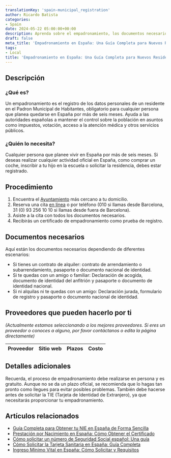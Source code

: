 ```yaml
---
translationKey: 'spain-municipal_registration'
author: Ricardo Batista
categories:
- Spain
date: 2024-05-22 05:00:00+00:00
description: Aprenda sobre el empadronamiento, los documentos necesarios y el procedimiento paso a paso para registrarse en España si planea quedarse por más de seis meses.
draft: false
meta_title: 'Empadronamiento en España: Una Guía Completa para Nuevos Residentes'
tags:
- Local
title: 'Empadronamiento en España: Una Guía Completa para Nuevos Residentes'
---
```


## Descripción

### ¿Qué es?

Un empadronamiento es el registro de los datos personales de un residente en el Padron Municipal de Habitantes, obligatorio para cualquier persona que planea quedarse en España por más de seis meses. Ayuda a las autoridades españolas a mantener el control sobre la población en asuntos como impuestos, votación, acceso a la atención médica y otros servicios públicos.

### ¿Quién lo necesita?

Cualquier persona que planee vivir en España por más de seis meses. Si deseas realizar cualquier actividad oficial en España, como comprar un coche, inscribir a tu hijo en la escuela o solicitar la residencia, debes estar registrado.

## Procedimiento

1. Encuentra el [Ayuntamiento](https://www.barcelona.cat/ca) más cercano a tu domicilio.
2. Reserva una cita [en línea](https://w30.bcn.cat/APPS/portaltramits/portal/channel/default.html?&stpid=19950010351&style=ciudadano&language=es&auditoria=F) o por teléfono (010 si llamas desde Barcelona, 31 (0) 93 256 10 10 si llamas desde fuera de Barcelona).
3. Asiste a la cita con todos los documentos necesarios.
4. Recibirás un certificado de empadronamiento como prueba de registro.

## Documentos necesarios

Aquí están los documentos necesarios dependiendo de diferentes escenarios:

- Si tienes un contrato de alquiler: contrato de arrendamiento o subarrendamiento, pasaporte o documento nacional de identidad.
- Si te quedas con un amigo o familiar: Declaración de acogida, documento de identidad del anfitrión y pasaporte o documento de identidad nacional.
- Si ni alquilas ni te quedas con un amigo: Declaración jurada, formulario de registro y pasaporte o documento nacional de identidad.

## Proveedores que pueden hacerlo por ti

_(Actualmente estamos seleccionando a los mejores proveedores. Si eres un proveedor o conoces a alguno, por favor contáctanos o edita la página directamente)_

| Proveedor        |     Sitio web     |     Plazos    |       Costo      |
| :-------------: | :-------------: |  :-------------: | :-------------: |

## Detalles adicionales

Recuerda, el proceso de empadronamiento debe realizarse en persona y es gratuito. Aunque no se da un plazo oficial, se recomienda que lo hagas tan pronto como llegues para evitar posibles problemas. También debe hacerse antes de solicitar la TIE (Tarjeta de Identidad de Extranjero), ya que necesitarás proporcionar tu empadronamiento.
## Artículos relacionados


- [Guía Completa para Obtener tu NIE en España de Forma Sencilla](https://tramitit.com/es/guides/spain/nie_aplicación/)
- [Prestación por Nacimiento en España: Cómo Obtener el Certificado](https://tramitit.com/es/guides/spain/prestacion_por_nacimiento/)
- [Cómo solicitar un número de Seguridad Social español: Una guía](https://tramitit.com/es/guides/spain/numero_seguridad_social/)
- [Cómo Solicitar la Tarjeta Sanitaria en España: Guía Completa](https://tramitit.com/es/guides/spain/solicitud_de_la_tarjeta_sanitaria/)
- [Ingreso Mínimo Vital en España: Cómo Solicitar y Requisitos](https://tramitit.com/es/guides/spain/ingreso_minimo_vital/)